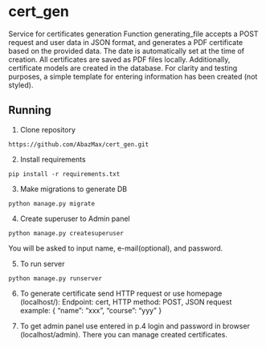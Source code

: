 # cert_gen
Service for certificates generation
Function generating_file accepts a POST request and user data in JSON format, and generates a PDF certificate based on the provided data. The date is automatically set at the time of creation.
All certificates are saved as PDF files locally. Additionally, certificate models are created in the database.
For clarity and testing purposes, a simple template for entering information has been created (not styled).

## Running

1. Clone repository
```
https://github.com/AbazMax/cert_gen.git
```
2. Install requirements
```
pip install -r requirements.txt
```

3. Make migrations to generate DB

```
python manage.py migrate

```

4. Create superuser to Admin panel
```
python manage.py createsuperuser
```
You will be asked to input name, e-mail(optional), and password.

5. To run server
```
python manage.py runserver
```

6. To generate certificate send HTTP request or use homepage (localhost/):
	Endpoint: cert, HTTP method: POST, JSON request example: { “name”: “xxx”, “course”: “yyy” }

7. To get admin panel use entered in p.4 login and password in browser (localhost/admin). There you can manage created certificates.
